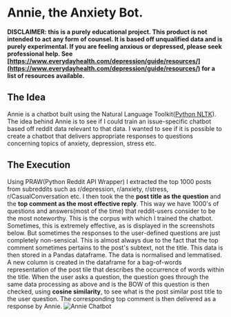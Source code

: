 # Annie, the Anxiety Bot.

**DISCLAIMER: this is a purely educational project. This product is not intended to act any form of counsel. It is based off unqualified data and is purely experimental. If you are feeling anxious or depressed, please seek professional help. See [https://www.everydayhealth.com/depression/guide/resources/](https://www.everydayhealth.com/depression/guide/resources/) for a list of resources available.**


## The Idea
Annie is a chatbot built using the Natural Language Toolkit([Python NLTK](https://www.nltk.org/)).
The idea behind Annie is to see if I could train an issue-specific chatbot based off reddit data relevant to that data. I wanted to see if it is possible to create a chatbot that delivers appropriate responses to questions concerning topics of anxiety, depression, stress etc.

## The Execution
Using PRAW(Python Reddit API Wrapper) I extracted the top 1000 posts from subreddits such as r/depression, r/anxiety, r/stress, r/CasualConversation etc. I then took the the **post title as the question** and the **top comment as the most effective reply**. This way we have 1000's of questions and answers(most of the time) that reddit-users consider to be the most noteworthy. This is the corpus with which I trained the chatbot. Sometimes, this is extremely effective, as is displayed in the screenshots below. But sometimes the responses to the user-defined questions are just completely non-sensical. This is almost always due to the fact that the top comment sometimes pertains to the post's subtext, not the title.
This data is then stored in a Pandas dataframe. The data is normalised and lemmatised. A new column is created in the dataframe for a bag-of-words  representation of the post tile that describes the occurrence of words within the title.
When the user asks a question, the question goes through the same data processing as above and is the BOW of this question is then checked, using **cosine similarity**, to see what is the post similar post title to the user question. The corresponding top comment is then delivered as a response by Annie.
![Annie Chatbot](https://github.com/TheRayFitzgerald/chatbot/blob/master/screenshots/Screenshot%202020-03-30%20at%2018.15.59.png)

